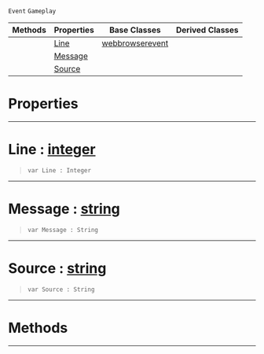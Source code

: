  `Event` `Gameplay`



|Methods|Properties|Base Classes|Derived Classes|
|---|---|---|---|
| |[ Line](https://plasmaengine.github.io/PlasmaDocs/Plasma1/C++/code_reference/class_reference/webbrowserconsoleevent.md#line-plasma-engine-documen)|[webbrowserevent](https://plasmaengine.github.io/PlasmaDocs/Plasma1/C++/code_reference/class_reference/webbrowserevent.md)| |
| |[ Message](https://plasmaengine.github.io/PlasmaDocs/Plasma1/C++/code_reference/class_reference/webbrowserconsoleevent.md#message-plasma-engine-docu)| | |
| |[ Source](https://plasmaengine.github.io/PlasmaDocs/Plasma1/C++/code_reference/class_reference/webbrowserconsoleevent.md#source-plasma-engine-docum)| | |


 #  Properties


---  
 #  Line : [integer](https://plasmaengine.github.io/PlasmaDocs/Plasma1/C++/code_reference/lightning_base_types/integer.md)

> 
> ``` lang=cpp, name=Lightning
> var Line : Integer


---  
 #  Message : [string](https://plasmaengine.github.io/PlasmaDocs/Plasma1/C++/code_reference/lightning_base_types/string.md)

> 
> ``` lang=cpp, name=Lightning
> var Message : String


---  
 #  Source : [string](https://plasmaengine.github.io/PlasmaDocs/Plasma1/C++/code_reference/lightning_base_types/string.md)

> 
> ``` lang=cpp, name=Lightning
> var Source : String


---  
 #  Methods


---  
 

 